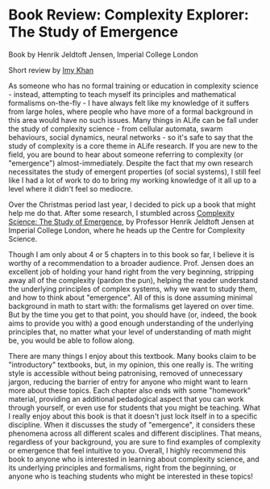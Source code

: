 # Book Review: Complexity Explorer: The Study of Emergence
Book by Henrik Jeldtoft Jensen, Imperial College London

Short review by [Imy Khan](http://imytk.co.uk)

As someone who has no formal training or education in complexity science - instead, attempting to teach myself its principles and mathematical formalisms on-the-fly - I have always felt like my knowledge of it suffers from large holes, where people who have more of a formal background in this area would have no such issues. Many things in ALife can be fall under the study of complexity science - from cellular automata, swarm behaviours, social dynamics, neural networks - so it's safe to say that the study of complexity is a core theme in ALife research. If you are new to the field, you are bound to hear about someone referring to complexity (or "emergence")  almost-immediately. Despite the fact that my own research necessitates the study of emergent properties (of social systems), I still feel like I had a lot of work to do to bring my working knowledge of it all up to a level where it didn't feel so mediocre.

Over the Christmas period last year, I decided to pick up a book that might help me do that. After some research, I stumbled across [Complexity Science: The Study of Emergence](https://www.cambridge.org/us/universitypress/subjects/physics/statistical-physics/complexity-science-study-emergence?format=HB&isbn=9781108834766), by Professor Henrik Jeldtoft Jensen at Imperial College London, where he heads up the Centre for Complexity Science. 

Though I am only about 4 or 5 chapters in to this book so far, I believe it is worthy of a recommendation to a broader audience. Prof. Jensen does an excellent job of holding your hand right from the very beginning, stripping away all of the complexity (pardon the pun), helping the reader understand the underlying principles of complex systems, why we want to study them, and how to think about "emergence". All of this is done assuming minimal background in math to start with: the formalisms get layered on over time. But by the time you get to that point, you should have (or, indeed, the book aims to provide you with) a good enough understanding of the underlying principles that, no matter what your level of understanding of math might be, you would be able to follow along.

There are many things I enjoy about this textbook. Many books claim to be "introductory" textbooks, but, in my opinion, this one really is. The writing style is accessible without being patronising, removed of unnecessary jargon, reducing the barrier of entry for anyone who might want to learn more about these topics. Each chapter also ends with some "homework" material, providing an additional pedadogical aspect that you can work through yourself, or even use for students that you might be teaching. What I really enjoy about this book is that it doesn't just lock itself in to a specific discipline. When it discusses the study of "emergence", it considers these phenomena across all different scales and different disciplines. That means, regardless of your background, you are sure to find examples of complexity or emergence that feel intuitive to you. Overall, I highly recommend this book to anyone who is interested in learning about complexity science, and its underlying principles and formalisms, right from the beginning, or anyone who is teaching students who might be interested in these topics!
